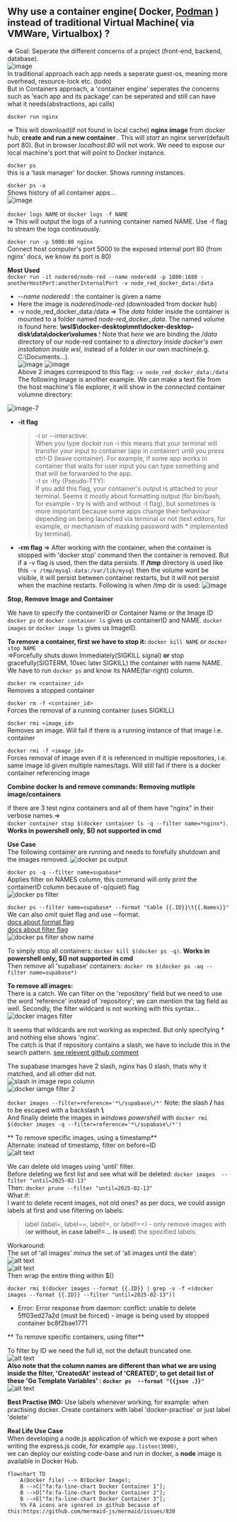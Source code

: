 ## Why use a container engine( Docker, [Podman](https://docs.podman.io/en/latest/index.html) ) **instead of** traditional Virtual Machine( via VMWare, Virtualbox) ?
**=>**
Goal: Seperate the different concerns of a project (front-end, backend, database).  
![image](https://github.com/user-attachments/assets/27d67b70-8ccb-48b4-8767-bd5536cf4a05)  
In traditional approach each app needs a seperate guest-os, meaning more overhead, resource-lock etc. (todo) <br>
But in Containers approach, a 'container engine' seperates the concerns such as 'each app and its package' can be seperated and still can have what it needs(abstractions, api calls)



`docker run nginx`

=> This will download(if not found in local cache) **nginx image** from docker hub, **create and run a new container** . This will _start_ an nginx server(default port 80). But in browser _localhost:80_ will not work. We need to expose our local machine's port that will point to Docker instance.

`docker ps`  
this is a 'task manager' for docker. Shows _running_ instances.

`docker ps -a`  
Shows history of all container apps...  
![image](https://github.com/user-attachments/assets/38e4af3b-4b6f-4acc-b7ec-1561be5864c2)

`docker logs NAME` or `docker logs -f NAME`  
=> This will output the logs of a running container named NAME. Use -f flag to stream the logs continuously.

`docker run -p 5000:80 nginx`  
Connect host computer's port 5000 to the exposed internal port 80 (from nginx' docs, we know its port is 80)

**Most Used**  
`docker run -it nodered/node-red --name noderedd -p 1880:1880 -anotherHostPort:anotherInternalPort -v node_red_docker_data:/data  `  
- _--name noderedd_ : the container is given a name
- Here the image is _nodered/node-red_ (downloaded from docker hub)
- -v node_red_docker_data:/data => The _data_ folder inside the container is mounted to a folder named _node-red_docker_data_. The named volume is found here: **\\wsl$\docker-desktop\mnt\docker-desktop-disk\data\docker\volumes** ! Note that _here_ we are binding the _/data_ directory of our node-red container to a _directory inside docker's own installation inside wsl_, instead of a folder in our own machine(e.g. C:\Documents\...).  
![image](https://github.com/user-attachments/assets/7007e1ff-2d05-4313-9bac-5ce1c73f4751)
![image](https://github.com/user-attachments/assets/e782b65e-1ee6-4d73-af00-2bbdaff405d1)  
Above 2 images correspond to this flag: `-v node_red_docker_data:/data`
The following image is another example. We can make a text file from  the host machine's file explorer, it will show in the _connected_ container volumne directory:  

![image-7](../media%20assets/image-7.png)  


- **-it flag**
    >-i or --interactive:  
    When you type docker run -i this means that your terminal will transfer your input to container (app in container) until you press ctrl-D (leave container). For example, if some app works in container that waits for user input you can type something and that will be forwarded to the app.  
    -t or -tty (Pseudo-TTY):  
    If you add this flag, your container's output is attached to your terminal. Seems it mostly about formatting output (for bin/bash, for example - try ls with and without -t flag), but sometimes is more important because some apps change their behaviour depending on being launched via terminal or not (text editors, for example, or mechanism of masking password with * implemented by terminal).  
- **-rm flag**
  => After working with the container, when the container is stopped with 'docker stop' command then the container is removed. But if a -v flag is used, then the data persists. If **/tmp** directory is used like this `-v /tmp/mysql-data:/var/lib/mysql` then the volume wont be visible, it will persist between container restarts, but it will not persist when the machine restarts.
   Following is when /tmp dir is used:
  ![image](https://github.com/user-attachments/assets/7d4d338c-d548-4f52-8ca4-05d66401d4b7)

**Stop, Remove Image and Container**  

We have to specify the containerID or Container Name or the Image ID
`docker ps` or `docker container ls` gives us containerID and NAME. 
`docker images` or `docker image ls` gives us ImageID.

**To remove a container, first we have to stop it:**
`docker kill NAME` or `docker stop NAME`  
=>Forcefully shuts down Immediately(SIGKILL signal) **or** stop gracefully(SIGTERM, 10sec later SIGKILL) the container with name NAME.
We have to run `docker ps` and know its NAME(far-right) column.  
 
`docker rm <container_id>`  
Removes a stopped container

`docker rm -f <container_id>`  
Forces the removal of a running container (uses SIGKILL)

`docker rmi <image_id>`  
Removes an image. Will fail if there is a running instance of that image i.e. container

`docker rmi -f <image_id>`  
Forces removal of image even if it is referenced in multiple repositories, i.e. same image id given multiple names/tags. Will still fail if there is a docker container referencing image  

  
**Combine docker ls and remove commands: Removing mutliple image/containers**

if there are 3 test nginx containers and all of them have "nginx" in their verbose names.=>  
`docker container stop $(docker container ls -q --filter name=*nginx*)`. **Works in powershell only, $() not supported in cmd**  

**Use Case**  
The following container are running and needs to forefully shutdown and the images removed.
![`docker ps` output](../media%20assets/image-1.png)

`docker ps -q --filter name=supabase*`  
Applies filter on NAMES column, this command will only print the containerID column because of -q(quiet) flag  
![docker ps filter](../media%20assets/image-2.png)  

`docker ps --filter name=supabase* --format "table {{.ID}}\t{{.Names}}"`  
We can also omit quiet flag and use --format.  
[docs about format flag](https://docs.docker.com/engine/cli/formatting/#json)  
[docs about filter flag](https://docs.docker.com/reference/cli/docker/container/ls/#filter)  
![docker ps filter show name](../media%20assets/image-3.png)  


To simply stop all containers: `docker kill $(docker ps -q)`. **Works in powershell only, \$() not supported in cmd**  
Then remove all 'supabase' containers: `docker rm $(docker ps -aq --filter name=supabase*)`  
  

**To remove all images:**  
There is a catch. We can filter on the 'repository' field but we need to use the word 'reference' instead of 'repository'; we can mention the tag field as well. Secondly, the filter wildcard is not working with this syntax...  
![docker images filter](../media%20assets/image-4.png)

It seems that wildcards are not working as expected. But only specifying * and nothing else shows 'nginx'.  
The catch is that if repository contains a slash, we have to include this in the search pattern. [see relevent github comment](https://github.com/docker/cli/issues/1332#issuecomment-441082261)

The supabase imamges have 2 slash, nginx has 0 slash, thats why it matched, and all other did not.  
![slash in image repo column](../media%20assets/image-5.png)  
![docker iamge filter 2](../media%20assets/image-6.png)

`docker images --filter=reference='*\/supabase\/*'` Note: the slash **/** has to be escaped with a backslash **\\**  
And finally delete the images in _windows powershell_ with `docker rmi $(docker images -q --filter=reference='*\/supabase\/*')`  



** To remove specific images, using a timestamp**    
Alternate: instead of timestamp, filter on before=ID  
![alt text](image-4.png)<br>

We can delete old images using 'until' filter.  
Before deleting we first  list and see what will be deleted: `docker images  --filter "until=2025-02-13"`   
Then: `docker prune --filter "until=2025-02-13"`  
What if:  
I want to delete recent images, not old ones? as per docs, we could assign labels at first and use filtering on labels:  
>label (label=<key>, label=<key>=<value>, label!=<key>, or label!=<key>=<value>) - only remove images with (**or without, in case label!=... is used**) the specified labels.  

Workaround:  
The set of 'all images' _minus_ the set of 'all images until the date':  
![alt text](image.png)  
![alt text](image-1.png)  
Then wrap the entire thing within $()  

`docker rmi $(docker images --format {{.ID}} | grep -v -f <(docker images --format {{.ID}} --filter "until=2025-02-13"))`  

- Error: Error response from daemon: conflict: unable to delete 5ff03ed27a2d (must be forced) - image is being used by stopped container bc8f2bae1771

** To remove specific containers, using filter**    

To filter by ID we need the full id, not the default truncated one.  
![alt text](image-7.png)  
**Also note that the column names are different than what we are using inside the filter, 'CreatedAt' instead of 'CREATED', to get detail list of these 'Go Template Variables' : `docker ps  --format "{{json .}}"`**
![alt text](image-6.png)  


**Best Practise IMO:** Use labels whenever working, for example: when practising docker. Create containers with label 'docker-practise' or just label 'delete'  



**Real Life Use Case**  
When developing a node.js application of which we expose a port when writing the express.js code, for example `app.listen(3000)`,  
we can deploy our existing code-base and run in docker, a **node** image is available in Docker Hub.

```mermaid
flowchart TD
    A(Docker file) --> B(Docker Image);
    B -->C["fa:fa-line-chart Docker Container 1"];
    B -->D["fa:fa-line-chart Docker Container 2"];
    B -->E["fa:fa-line-chart Docker Container 3"];
    %% FA icons are ignored in github because of this:https://github.com/mermaid-js/mermaid/issues/830

```
